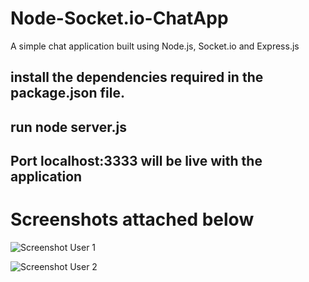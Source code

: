 # Node-Socket.io-ChatApp
A simple chat application built using Node.js, Socket.io and Express.js

## install the dependencies required in the package.json file.

## run node server.js

## Port localhost:3333 will be live with the application

# Screenshots attached below

![Screenshot User 1](https://i.ibb.co/Q96tvWy/Screenshot-from-2020-10-02-15-30-04.png)


![Screenshot User 2](https://i.ibb.co/qR9hK7p/Screenshot-from-2020-10-02-15-29-54.png)
